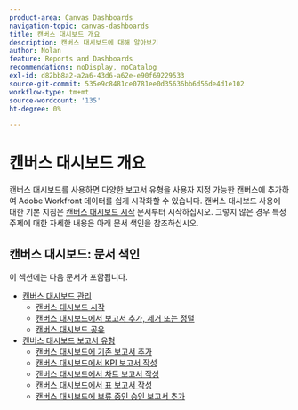 ```yaml
---
product-area: Canvas Dashboards
navigation-topic: canvas-dashboards
title: 캔버스 대시보드 개요
description: 캔버스 대시보드에 대해 알아보기
author: Nolan
feature: Reports and Dashboards
recommendations: noDisplay, noCatalog
exl-id: d82bb8a2-a2a6-43d6-a62e-e90f69229533
source-git-commit: 535e9c8481ce0781ee0d35636bb6d56de4d1e102
workflow-type: tm+mt
source-wordcount: '135'
ht-degree: 0%

---
```


# 캔버스 대시보드 개요

캔버스 대시보드를 사용하면 다양한 보고서 유형을 사용자 지정 가능한 캔버스에 추가하여 Adobe Workfront 데이터를 쉽게 시각화할 수 있습니다. 캔버스 대시보드 사용에 대한 기본 지침은 [캔버스 대시보드 시작](/help/quicksilver/reports-and-dashboards/canvas-dashboards/manage-canvas-dashboards/get-started-canvas-dashboards.md) 문서부터 시작하십시오. 그렇지 않은 경우 특정 주제에 대한 자세한 내용은 아래 문서 색인을 참조하십시오.

## 캔버스 대시보드: 문서 색인

이 섹션에는 다음 문서가 포함됩니다.

* [캔버스 대시보드 관리](/help/quicksilver/reports-and-dashboards/canvas-dashboards/manage-canvas-dashboards/manage-canvas-dashboards.md)
   * [캔버스 대시보드 시작](/help/quicksilver/reports-and-dashboards/canvas-dashboards/manage-canvas-dashboards/get-started-canvas-dashboards.md)
   * [캔버스 대시보드에서 보고서 추가, 제거 또는 정렬](/help/quicksilver/reports-and-dashboards/canvas-dashboards/manage-canvas-dashboards/add-remove-arrange-reports.md)
   * [캔버스 대시보드 공유](/help/quicksilver/reports-and-dashboards/canvas-dashboards/manage-canvas-dashboards/share-canvas-dashboard.md)
* [캔버스 대시보드 보고서 유형](/help/quicksilver/reports-and-dashboards/canvas-dashboards/report-types/report-types-overview.md)
   * [캔버스 대시보드에 기존 보고서 추가](/help/quicksilver/reports-and-dashboards/canvas-dashboards/report-types/add-existing-report.md)
   * [캔버스 대시보드에서 KPI 보고서 작성](/help/quicksilver/reports-and-dashboards/canvas-dashboards/report-types/build-kpi-report.md)
   * [캔버스 대시보드에서 차트 보고서 작성](/help/quicksilver/reports-and-dashboards/canvas-dashboards/report-types/build-chart-report.md)
   * [캔버스 대시보드에서 표 보고서 작성](/help/quicksilver/reports-and-dashboards/canvas-dashboards/report-types/build-table-report.md)
   * [캔버스 대시보드에 보류 중인 승인 보고서 추가](/help/quicksilver/reports-and-dashboards/canvas-dashboards/report-types/add-pending-approvals-report.md)


